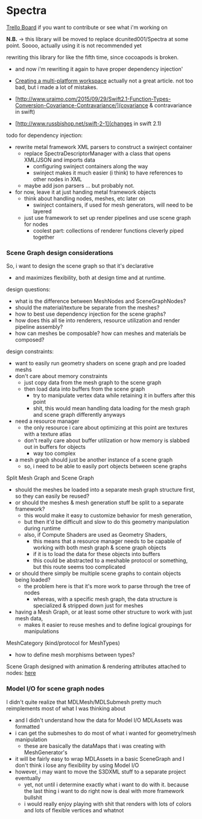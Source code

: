 Spectra
=======

[Trello Board](https://trello.com/b/FYL0pBuF/spectra) if you want to
contribute or see what i'm working on

**N.B.** -> this library will be moved to replace dcunited001/Spectra at
some point. Soooo, actually using it is not recommended yet

rewriting this library for like the fifth time, since cocoapods is broken.
- and now i'm rewriting it again to have proper dependency injection'


- [Creating a multi-platform workspace](http://www.swift-studies.com/blog/2014/6/30/creating-a-pure-swift-framework-for-both-ios-and-mac) actually not a great article.  not too bad, but i made a lot of mistakes.
- [http://www.uraimo.com/2015/09/29/Swift2.1-Function-Types-Conversion-Covariance-Contravariance/](covariance & contravariance in swift)
- [http://www.russbishop.net/swift-2-1](changes in swift 2.1)


todo for dependency injection:
- rewrite metal framework XML parsers to construct a swinject container
  - replace SpectraDescriptorManager with a class that opens XML/JSON and imports data
    - configuring swinject containers along the way
    - swinject makes it much easier (i think) to have references to other nodes in XML
  - maybe add json parsers ... but probably not.
- for now, leave it at just handing metal framework objects
  - think about handling nodes, meshes, etc later on
    - swinject containers, if used for mesh generators, will need to be layered
  - just use framework to set up render pipelines and use scene graph for nodes
    - coolest part: collections of renderer functions cleverly piped together

### Scene Graph design considerations

So, i want to design the scene graph so that it's declarative 
- and maximizes flexibility, both at design time and at runtime.

design questions:
- what is the difference between MeshNodes and SceneGraphNodes?
- should the material/texture be separate from the meshes?
- how to best use dependency injection for the scene graphs?
- how does this all tie into renderers, resource utilization and render pipeline assembly?
- how can meshes be composable? how can meshes and materials be composed?

design constraints:
- want to easily run geometry shaders on scene graph and pre loaded meshs
- don't care about memory constraints
  - just copy data from the mesh graph to the scene graph
  - then load data into buffers from the scene graph
    - try to manipulate vertex data while retaining it in buffers after this point
    - shit, this would mean handling data loading for the mesh graph and scene graph differently anyways
- need a resource manager
  - the only resource i care about optimizing at this point are textures with a texture atlas
  - don't really care about buffer utilization or how memory is slabbed out in buffers for objects
    - way too complex
- a mesh graph should just be another instance of a scene graph
  - so, i need to be able to easily port objects between scene graphs

Split Mesh Graph and Scene Graph
- should the meshes be loaded into a separate mesh graph structure first, so they can easily be reused?
- or should the meshes & mesh generation stuff be split to a separate framework?
  - this would make it easy to customize behavior for mesh generation,
  - but then it'd be difficult and slow to do this geometry manipulation during runtime
  - also, if Compute Shaders are used as Geometry Shaders, 
    - this means that a resource manager needs to be capable of working with both mesh graph & scene graph objects
    - if it is to load the data for these objects into buffers
    - this could be abstracted to a meshable protocol or something, but this route seems too complicated
- or should there simply be multiple scene graphs to contain objects being loaded?
  - the problem here is that it's more work to parse through the tree of nodes
    - whereas, with a specific mesh graph, the data structure is specialized & stripped down just for meshes
- having a Mesh Graph, or at least some other structure to work with just mesh data, 
  - makes it easier to reuse meshes and to define logical groupings for manipulations

MeshCategory (kind/protocol for MeshTypes)
- how to define mesh morphisms between types?

Scene Graph designed with animation & rendering attributes attached to nodes: [here](https://3fstudios.files.wordpress.com/2008/02/graphics05.jpg)

### Model I/O for scene graph nodes

I didn't quite realize that MDLMesh/MDLSubmesh pretty much reimplements most of what I was thinking about
- and I didn't understand how the data for Model I/O MDLAssets was formatted
- i can get the submeshes to do most of what i wanted for geometry/mesh manipulation
  - these are basically the dataMaps that i was creating with MeshGenerator's
- it will be fairly easy to wrap MDLAssets in a basic SceneGraph and I don't think i lose any flexibility by using Model I/O
- however, i may want to move the S3DXML stuff to a separate project eventually
  - yet, not until i determine exactly what i want to do with it.  because the last thing i want to do right now is deal with more framework bullshit
  - i would really enjoy playing with shit that renders with lots of colors and lots of flexible vertices and whatnot




